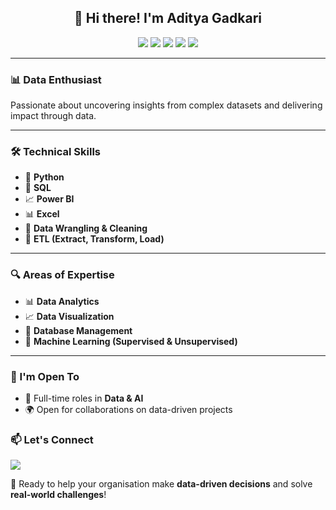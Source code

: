 <h2 align="center">👋 Hi there! I'm Aditya Gadkari</h2>

<p align="center">
  <img src="https://img.shields.io/badge/Python-3776AB?style=flat&logo=python&logoColor=white"/>
  <img src="https://img.shields.io/badge/Power%20BI-F2C811?style=flat&logo=powerbi&logoColor=black"/>
  <img src="https://img.shields.io/badge/SQL-4479A1?style=flat&logo=postgresql&logoColor=white"/>
  <img src="https://img.shields.io/badge/Excel-217346?style=flat&logo=microsoft-excel&logoColor=white"/>
  <img src="https://img.shields.io/badge/Machine%20Learning-Important-brightgreen"/>

</p>

---

### 📊 Data Enthusiast
Passionate about uncovering insights from complex datasets and delivering impact through data.

---

### 🛠️ Technical Skills
- 🐍 **Python**
- 💾 **SQL**
- 📈 **Power BI**
- 📊 **Excel**
- 🧹 **Data Wrangling & Cleaning**
- 🔄 **ETL (Extract, Transform, Load)**

---
### 🔍 Areas of Expertise
- 📊 **Data Analytics**
- 📈 **Data Visualization**
- 💾 **Database Management**
- 🤖 **Machine Learning (Supervised & Unsupervised)**

---

### 🤝 I'm Open To
- 💼 Full-time roles in **Data & AI**
- 🌍 Open for collaborations on data-driven projects

### 📫 Let's Connect
<a href="https://linkedin.com/in/adityagadkari/" target="_blank">
  <img src="https://img.shields.io/badge/LinkedIn-Aditya%20Gadkari-blue?style=for-the-badge&logo=linkedin"/>
</a>

🎯 Ready to help your organisation make **data-driven decisions** and solve **real-world challenges**!
